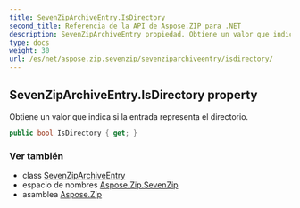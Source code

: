 ```yaml
---
title: SevenZipArchiveEntry.IsDirectory
second_title: Referencia de la API de Aspose.ZIP para .NET
description: SevenZipArchiveEntry propiedad. Obtiene un valor que indica si la entrada representa el directorio.
type: docs
weight: 30
url: /es/net/aspose.zip.sevenzip/sevenziparchiveentry/isdirectory/
---
```

## SevenZipArchiveEntry.IsDirectory property

Obtiene un valor que indica si la entrada representa el directorio.

```csharp
public bool IsDirectory { get; }
```

### Ver también

* class [SevenZipArchiveEntry](../)
* espacio de nombres [Aspose.Zip.SevenZip](../../sevenziparchiveentry/)
* asamblea [Aspose.Zip](../../../)


